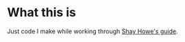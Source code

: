 # What this is
Just code I make while working through [Shay Howe's guide](https://learn.shayhowe.com/html-css/v).